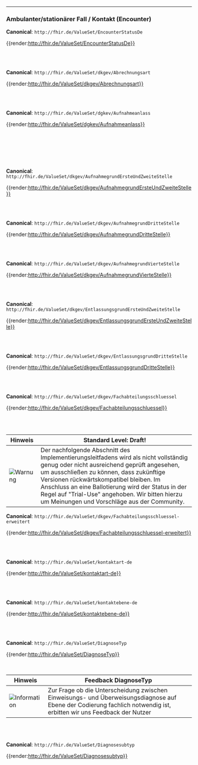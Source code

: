 ----
### Ambulanter/stationärer Fall / Kontakt (Encounter)

**Canonical**: ```http://fhir.de/ValueSet/EncounterStatusDe```

{{render:http://fhir.de/ValueSet/EncounterStatusDe}}

<br><br>

**Canonical**: ```http://fhir.de/ValueSet/dkgev/Abrechnungsart```

{{render:http://fhir.de/ValueSet/dkgev/Abrechnungsart}}

<br><br>

**Canonical**: ```http://fhir.de/ValueSet/dgkev/Aufnahmeanlass```

{{render:http://fhir.de/ValueSet/dgkev/Aufnahmeanlass}}

<br><br>

<br><br>

**Canonical**: ```http://fhir.de/ValueSet/dkgev/AufnahmegrundErsteUndZweiteStelle```

{{render:http://fhir.de/ValueSet/dkgev/AufnahmegrundErsteUndZweiteStelle}}

<br><br>

**Canonical**: ```http://fhir.de/ValueSet/dkgev/AufnahmegrundDritteStelle```

{{render:http://fhir.de/ValueSet/dkgev/AufnahmegrundDritteStelle}}

<br><br>

**Canonical**: ```http://fhir.de/ValueSet/dkgev/AufnahmegrundVierteStelle```

{{render:http://fhir.de/ValueSet/dkgev/AufnahmegrundVierteStelle}}

<br><br>

**Canonical**: ```http://fhir.de/ValueSet/dkgev/EntlassungsgrundErsteUndZweiteStelle```

{{render:http://fhir.de/ValueSet/dkgev/EntlassungsgrundErsteUndZweiteStelle}}

<br><br>

**Canonical**: ```http://fhir.de/ValueSet/dkgev/EntlassungsgrundDritteStelle```

{{render:http://fhir.de/ValueSet/dkgev/EntlassungsgrundDritteStelle}}

<br><br>

**Canonical**: ```http://fhir.de/ValueSet/dkgev/Fachabteilungsschluessel```

{{render:http://fhir.de/ValueSet/dkgev/Fachabteilungsschluessel}}

<br><br>

| Hinweis | Standard Level: Draft!|
|---------|---------------------|
| ![Warnung](https://wiki.hl7.de/images/thumb/Attention_icon.svg/100px-Attention_icon.svg.png) | Der nachfolgende Abschnitt des Implementierungsleitfadens wird als nicht vollständig genug oder nicht ausreichend geprüft angesehen, um ausschließen zu können, dass zukünftige Versionen rückwärtskompatibel bleiben. Im Anschluss an eine Ballotierung wird der Status in der Regel auf "Trial-Use" angehoben. Wir bitten hierzu um Meinungen und Vorschläge aus der Community.|

**Canonical**: ```http://fhir.de/ValueSet/dkgev/Fachabteilungsschluessel-erweitert```

{{render:http://fhir.de/ValueSet/dkgev/Fachabteilungsschluessel-erweitert}}

<br><br>

**Canonical**: ```http://fhir.de/ValueSet/kontaktart-de```

{{render:http://fhir.de/ValueSet/kontaktart-de}}

<br><br>

**Canonical**: ```http://fhir.de/ValueSet/kontaktebene-de```

{{render:http://fhir.de/ValueSet/kontaktebene-de}}

<br><br>

**Canonical**: ```http://fhir.de/ValueSet/DiagnoseTyp```

{{render:http://fhir.de/ValueSet/DiagnoseTyp}}

<br>

| Hinweis | Feedback DiagnoseTyp |
|---------|---------------------|
|![Information](https://wiki.hl7.de/images/thumb/Under_construction_icon-blue.svg/100px-Under_construction_icon-blue.svg.png)| Zur Frage ob die Unterscheidung zwischen Einweisungs- und Überweisungsdiagnose auf Ebene der Codierung fachlich notwendig ist, erbitten wir uns Feedback der Nutzer |

<br><br>

**Canonical**: ```http://fhir.de/ValueSet/Diagnosesubtyp```

{{render:http://fhir.de/ValueSet/Diagnosesubtyp}}
